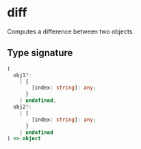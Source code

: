 # diff

Computes a difference between two objects.

## Type signature

<!-- prettier-ignore-start -->
```typescript
(
  obj1?:
    | {
        [index: string]: any;
      }
    | undefined,
  obj2?:
    | {
        [index: string]: any;
      }
    | undefined
) => object
```
<!-- prettier-ignore-end -->
